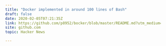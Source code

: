 ```yaml
---
title: "Docker implemented in around 100 lines of Bash"
draft: false
date: 2020-02-05T07:21:35Z
link: https://github.com/p8952/bocker/blob/master/README.md?utm_medium=RSS&utm_source=hune
site: github.com
topic: Hacker News  

---
```

